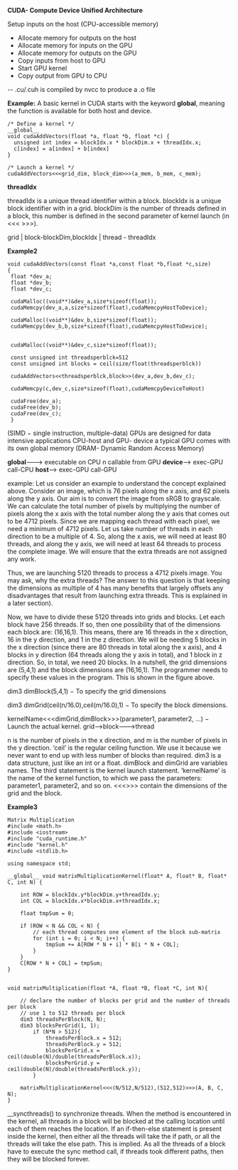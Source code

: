 **CUDA- Compute Device Unified Architecture**

Setup inputs on the host (CPU-accessible memory)
- Allocate memory for outputs on the host
- Allocate memory for inputs on the GPU
- Allocate memory for outputs on the GPU
- Copy inputs from host to GPU
- Start GPU kernel
- Copy output from GPU to CPU

-- .cu/.cuh is compiled by nvcc to produce a .o file

**Example:**
A basic kernel in CUDA starts with the keyword __global__, meaning the function is available for both host and device.

```
/* Define a kernel */
__global__ 
void cudaAddVectors(float *a, float *b, float *c) {
  unsigned int index = blockIdx.x * blockDim.x + threadIdx.x;
  c[index] = a[index] + b[index]
}

/* Launch a kernel */
cudaAddVectors<<<grid_dim, block_dim>>>(a_mem, b_mem, c_mem);
```

**threadIdx**

threadIdx is a unique thread identifier within a block. blockIdx is a unique block identifier with in a grid. blockDim is the number of threads defined in a block, this number is defined in the second parameter of kernel launch (in <<< >>>). 

grid
|
block-blockDim,blockIdx
|
thread - threadIdx

**Example2**
```
void cudaAddVectors(const float *a,const float *b,float *c,size)
{
 float *dev_a;
 float *dev_b;
 float *dev_c;
 
 cudaMalloc((void**)&dev_a,size*sizeof(float));
 cudaMemcpy(dev_a,a,size*sizeof(float),cudaMemcpyHostToDevice);
 
 cudaMalloc((void**)&dev_b,size*sizeof(float));
 cudaMemcpy(dev_b,b,size*sizeof(float),cudaMemcpyHostToDevice);

 
 cudaMalloc((void**)&dev_c,size*sizeof(float));
 
 const unsigned int threadsperblck=512
 const unsigned int blocks = ceil(size/float(threadsperblck))
 
 cudaAddVectors<<threadsperblck,block>>(dev_a,dev_b,dev_c);
 
 cudaMemcpy(c,dev_c,size*sizeof(float),cudaMemcpyDeviceToHost)
 
 cudaFree(dev_a);
 cudaFree(dev_b);
 cudaFree(dev_c);
 }
 ```
 
 (SIMD − single instruction, multiple-data)
 GPUs are designed for data intensive applications
 CPU-host and GPU- device
 a typical GPU comes with its own global memory (DRAM- Dynamic Random Access Memory)
 
 __global__---> executable on CPU n callable from GPU
 __device__--> exec-GPU call-CPU
 __host__--> exec-GPU call-GPU
 
 example:
 Let us consider an example to understand the concept explained above. Consider an image, which is 76 pixels along the x axis, and 62 pixels along the y axis. Our aim is to convert the image from sRGB to grayscale. We can calculate the total number of pixels by multiplying the number of pixels along the x axis with the total number along the y axis that comes out to be 4712 pixels. Since we are mapping each thread with each pixel, we need a minimum of 4712 pixels. Let us take number of threads in each direction to be a multiple of 4. So, along the x axis, we will need at least 80 threads, and along the y axis, we will need at least 64 threads to process the complete image. We will ensure that the extra threads are not assigned any work.

Thus, we are launching 5120 threads to process a 4712 pixels image. You may ask, why the extra threads? The answer to this question is that keeping the dimensions as multiple of 4 has many benefits that largely offsets any disadvantages that result from launching extra threads. This is explained in a later section).

Now, we have to divide these 5120 threads into grids and blocks. Let each block have 256 threads. If so, then one possibility that of the dimensions each block are: (16,16,1). This means, there are 16 threads in the x direction, 16 in the y direction, and 1 in the z direction. We will be needing 5 blocks in the x direction (since there are 80 threads in total along the x axis), and 4 blocks in y direction (64 threads along the y axis in total), and 1 block in z direction. So, in total, we need 20 blocks. In a nutshell, the grid dimensions are (5,4,1) and the block dimensions are (16,16,1). The programmer needs to specify these values in the program. This is shown in the figure above.

dim3 dimBlock(5,4,1) − To specify the grid dimensions

dim3 dimGrid(ceil(n/16.0),ceil(m/16.0),1) − To specify the block dimensions.

kernelName<<<dimGrid,dimBlock>>>(parameter1, parameter2, ...) − Launch the actual kernel.
grid-->block--->thread

n is the number of pixels in the x direction, and m is the number of pixels in the y direction. ‘ceil’ is the regular ceiling function. We use it because we never want to end up with less number of blocks than required. dim3 is a data structure, just like an int or a float. dimBlock and dimGrid are variables names. The third statement is the kernel launch statement. ‘kernelName’ is the name of the kernel function, to which we pass the parameters: parameter1, parameter2, and so on. <<<>>> contain the dimensions of the grid and the block.

**Example3**
```
Matrix Multiplication
#include <math.h>
#include <iostream>
#include "cuda_runtime.h"
#include "kernel.h"
#include <stdlib.h>

using namespace std;

__global__ void matrixMultiplicationKernel(float* A, float* B, float* C, int N) {

    int ROW = blockIdx.y*blockDim.y+threadIdx.y;
    int COL = blockIdx.x*blockDim.x+threadIdx.x;

    float tmpSum = 0;

    if (ROW < N && COL < N) {
        // each thread computes one element of the block sub-matrix
        for (int i = 0; i < N; i++) {
            tmpSum += A[ROW * N + i] * B[i * N + COL];
        }
    }
    C[ROW * N + COL] = tmpSum;
}


void matrixMultiplication(float *A, float *B, float *C, int N){

    // declare the number of blocks per grid and the number of threads per block
    // use 1 to 512 threads per block
    dim3 threadsPerBlock(N, N);
    dim3 blocksPerGrid(1, 1);
        if (N*N > 512){
            threadsPerBlock.x = 512;
            threadsPerBlock.y = 512;
            blocksPerGrid.x = ceil(double(N)/double(threadsPerBlock.x));
            blocksPerGrid.y = ceil(double(N)/double(threadsPerBlock.y));
        }

    matrixMultiplicationKernel<<<(N/512,N/512),(512,512)>>>(A, B, C, N);
}
```
__syncthreads() to synchronize threads. When the method is encountered in the kernel, all threads in a block will be blocked at the calling location until each of them reaches the location.
If an if-then-else statement is present inside the kernel, then either all the threads will take the if path, or all the threads will take the else path. This is implied. As all the threads of a block have to execute the sync method call, if threads took different paths, then they will be blocked forever.
